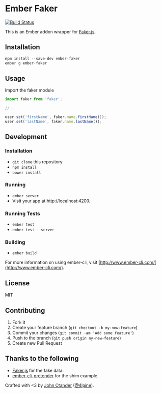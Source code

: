 # Ember Faker

[![Build Status](https://travis-ci.org/johnotander/ember-faker.svg?branch=master)](https://travis-ci.org/johnotander/ember-faker)

This is an Ember addon wrapper for [Faker.js](https://github.com/marak/Faker.js/).

## Installation

```javascript
npm install --save-dev ember-faker
ember g ember-faker
```

## Usage

Import the faker module

```javascript
import faker from 'faker';

// ...

user.set('firstName', faker.name.firstName());
user.set('lastName', faker.name.lastName());
```

## Development

### Installation

* `git clone` this repository
* `npm install`
* `bower install`

### Running

* `ember server`
* Visit your app at http://localhost:4200.

### Running Tests

* `ember test`
* `ember test --server`

### Building

* `ember build`

For more information on using ember-cli, visit [http://www.ember-cli.com/](http://www.ember-cli.com/).

## License

MIT

## Contributing

1. Fork it
2. Create your feature branch (`git checkout -b my-new-feature`)
3. Commit your changes (`git commit -am 'Add some feature'`)
4. Push to the branch (`git push origin my-new-feature`)
5. Create new Pull Request

## Thanks to the following

* [Faker.js](https://github.com/marak/Faker.js/) for the fake data.
* [ember-cli-pretender](https://github.com/rwjblue/ember-cli-pretender) for the shim example.

Crafted with <3 by [John Otander](http://johnotander.com) ([@4lpine](https://twitter.com/4lpine)).
